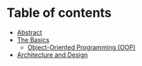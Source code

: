 # Table of contents

* [Abstract](README.md)
* [The Basics](the-basics/README.md)
  * [Object-Oriented Programming \(OOP\)](the-basics/object-oriented-programming-oop.md)
* [Architecture and Design](design-and-architecture.md)

